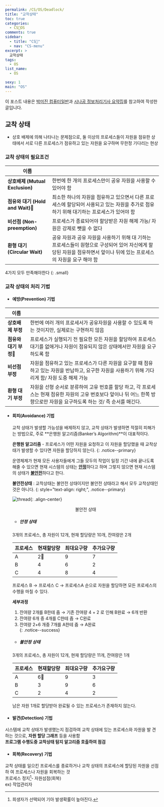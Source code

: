 ```yaml
---
permalink: /CS/OS/Deadlock/
title: "교착상태"
toc: true
categories:
  - CS🐰OS
comments: true
sidebar:
  - title: "CS🐰"
  - nav: "CS-menu"
excerpt: >
  교착상태
tags:
  - OS
list_name:
  - OS

sexy: 1
main: "OS"
---
```

이 포스트 내용은 [박미진 컴퓨터일반](http://www.kyobobook.co.kr/product/detailViewKor.laf?mallGb=KOR&ejkGb=KOR&barcode=9791197154324)과 [시나공 정보처리기사 요약집](#)를 참고하여 작성한 글입니다.
## 교착 상태
- 상호 배제에 의해 나타나는 문제점으로, 둘 이상의 프로세스들이 자원을 점유한 상태에서 서로 다른 프로세스가 점유하고 있는 자원을 요구하며 무한정 기다리는 현상

### 교착 상태의 필요조건


| 이름             |                                                                               |
| ----------------| ----------------------------------------------------------------------------- |
| **상호배제 (Mutual Exclusion)** | 한번에 한 개의 프로세스만이 공유 자원을 사용할 수 있어야 함|
| **점유와 대기 (Hold and Wait)** | 최소한 하나의 자원을 점유하고 있으면서 다른 프로세스에 할당되어 사용되고 있는 자원을 추가로 점유하기 위해 대기하는 프로세스가 있어야 함|
| **비선점 (Non-preemption)**    | 프로세스가 종료되어야 할당받은 자원 해제 가능/ 자원은 강제로 뺏을 수 없다                     |
| **환형 대기 (Circular Wait)**   | 공유 자원과 공유 자원을 사용하기 위해 대 기하는 프로세스들이 원형으로 구성되어 있어 자신에게 할당된 자원을 점유하면서 앞이나 뒤에 있는 프로세스의 자원을 요구 해야 함                           |


4가지 모두 만족해야한다
{: .small}

### 교착 상태의 처리 기법

- #### 예방(Prevention) 기법

| 이름             |                                                                               |
| ----------------| ----------------------------------------------------------------------------- |
| **상호배제 부정** | 한번에 여러 개의 프로세서가 공유자원을 사용할 수 있도록 하는 것이지만, 실제로는 구현하지 않음|
| **점유와 대기 부정** | 프로세스가 실행되기 전 필요한 모든 자원을 할당하여 프로세스 대기를 없애거나 자원이 점유되지 않은 상태에서만 자원을 요구하도록 함|
| **비선점 부정**    | 자원을 점유하고 있는 프로세스가 다른 자원을 요구할 때 점유하고 있는 자원을 반납하고, 요구한 자원을 사용하기 위해 기다리게 함/ 자원 도중 해제 가능                     |
| **환형 대기 부정**   | 자원을 선형 순서로 분류하여 고유 번호를 할당 하고, 각 프로세스는 현재 점유한 자원의 고유 번호보다 앞이나 뒤 어느 한쪽 방향으로만 자원을 요구하도록 하는 것/ 즉 순서를 매긴다.                          |


- #### 회피(Avoidance) 기법

  교착 상태가 발생할 가능성을 배제하지 않고, 교착 상태가 발생하면 적절히 피해가는 방법으로, 주로 **은행원 알고리즘(Banker’s Algorithm)**이 대표적이다.  
  
  **은행원 알고리즘** - 프로세스가 어떤 자원을 요청하고 이 자원을 할당했을 때 교착상태가 발생할 수 있다면 자원을 할당하지 않는다.
  {: .notice--primary}


  운영체제가 현재 모든 사용자들에게 그들 모두의 작업이 일정 기간 내에 끝나도록 해줄 수 있으면 현재 시스템의 상태는 <ins>**안정**</ins>하다고 하며 그렇지 않으면 현재 시스템의 상태가 <ins>**불안전**</ins>하다고 한다.  

  **불안전상태** : 교착상태는 불안전 상태이지만 불안전 상태라고 해서 모두 교착상태인 것은 아니다.
  {: style="text-align: right;", .notice--primary}

  ![thread]({{site.baseurl}}/assets/images/CS/nosafe.jpeg){: .align-center}
  <figcaption align="center">불안전 상태</figcaption>

  - ##### 안정 상태
  3개의 프로세스, 총 자원이 12개, 현재 할당량은 10개, 잔여량은 2개

    | 프로세스 | 현재할당량 | 최대요구량 | 추가요구량 |
    | -------- | ------| ---------|---------|
    | A | 2 | 9 | 7 |
    | B | 4 | 6 | 2 |
    | C | 4 | 8 | 4 |
    
    프로세스 B → 프로세스 C → 프로세스A 순으로 자원을 할당하면 모든 프로세스의 수행을 마칠 수 있다.  

    **세부과정**  
    1) 잔여량 2개를 B한테 줌 → 기존 잔여량 4 + 2 로 인해 B완료 → 6개 반환  
    2) 잔여량 6개 중 4개를 C한테 줌 → C완료  
    3) 잔여량 2+6 개중 7개를 A한테 줌 → A완료  
    {: .notice--success}

  
  
  - ##### 불안정 상태
  3개의 프로세스, 총 자원이 12개, 현재 할당량은 11개, 잔여량은 1개
  
    | 프로세스 | 현재할당량 | 최대요구량 | 추가요구량 |
    | -------- | ------| ---------|---------|
    | A | 6 | 9 | 3 |
    | B | 3 | 9 | 6 |
    | C | 2 | 4 | 2 |

    남은 자원 1개로 할당받아 완료될 수 있는 프로세스가 존재하지 않는다.

- #### 발견(Detection) 기법
시스템에 교착 상태가 발생했는지 점검하여 교착 상태에 있는 프로세스와 자원을 발 견하는 것으로, **자원 할당 그래프** 등을 사용함  
**프로그램 수행도중 교착상태 탐지 알고리즘 호출하여 점검**

- #### 회복(Recovery) 기법
교착 상태를 일으킨 프로세스를 종료하거나 교착 상태의 프로세스에 할당된 자원을 선점하 여 프로세스나 자원을 회복하는 것  
프로세스 정지[^1]- 자원섬점(회복)  
ex) 작업관리자
[^1]: 희생자가 선택되어 기아 발생확률이 높아진다.
